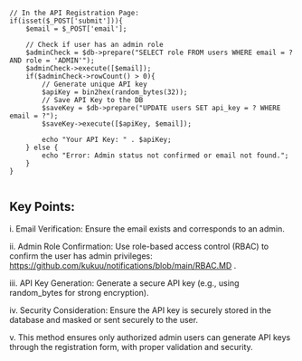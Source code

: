 ```
// In the API Registration Page:
if(isset($_POST['submit'])){
    $email = $_POST['email'];
    
    // Check if user has an admin role
    $adminCheck = $db->prepare("SELECT role FROM users WHERE email = ? AND role = 'ADMIN'");
    $adminCheck->execute([$email]);
    if($adminCheck->rowCount() > 0){
        // Generate unique API key
        $apiKey = bin2hex(random_bytes(32));
        // Save API Key to the DB
        $saveKey = $db->prepare("UPDATE users SET api_key = ? WHERE email = ?");
        $saveKey->execute([$apiKey, $email]);
        
        echo "Your API Key: " . $apiKey;
    } else {
        echo "Error: Admin status not confirmed or email not found.";
    }
}


```

## Key Points:

i. Email Verification: Ensure the email exists and corresponds to an admin.

ii. Admin Role Confirmation: Use role-based access control (RBAC) to confirm the user has admin privileges: https://github.com/kukuu/notifications/blob/main/RBAC.MD .


iii. API Key Generation: Generate a secure API key (e.g., using random_bytes for strong encryption).

iv. Security Consideration: Ensure the API key is securely stored in the database and masked or sent securely to the user.

v. This method ensures only authorized admin users can generate API keys through the registration form, with proper validation and security.

